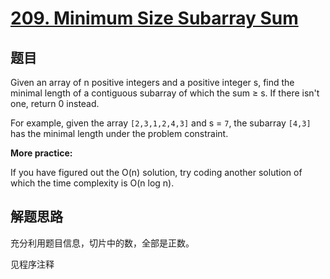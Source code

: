 # [209. Minimum Size Subarray Sum](https://leetcode-cn.com/problems/minimum-size-subarray-sum/)

## 题目
Given an array of n positive integers and a positive integer s, find the minimal length of a contiguous subarray of which the sum ≥ s. If there isn't one, return 0 instead.

For example, given the array `[2,3,1,2,4,3]` and s = `7`,
the subarray `[4,3]` has the minimal length under the problem constraint.

**More practice:**

If you have figured out the O(n) solution, try coding another solution of which the time complexity is O(n log n).

## 解题思路
充分利用题目信息，切片中的数，全部是正数。

见程序注释
